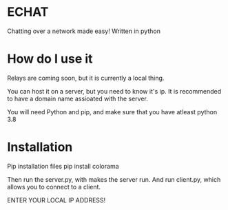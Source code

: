 # ECHAT
Chatting over a network made easy! Written in python
# How do I use it
Relays are coming soon, but it is currently a local thing. 

You can host it on a server, but you need to know it's ip. It is recommended to have a domain name assioated with the server.

You will need Python and pip, and make sure that you have atleast python 3.8

# Installation

Pip installation files
pip install colorama

Then run the server.py, with makes the server run.
And run client.py, which allows you to connect to a client. 

ENTER YOUR LOCAL IP ADDRESS!
